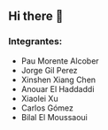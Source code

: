 ## Hi there 👋

### Integrantes:
 - Pau Morente Alcober
 - Jorge Gil Perez
 - Xinshen Xiang Chen
 - Anouar El Haddaddi
 - Xiaolei Xu
 - Carlos Gómez
 - Bilal El Moussaoui



<!--
**iterbee/iterbee** is a ✨ _special_ ✨ repository because its `README.md` (this file) appears on your GitHub profile.

Here are some ideas to get you started:

- 🔭 I’m currently working on ...
- 🌱 I’m currently learning ...
- 👯 I’m looking to collaborate on ...
- 🤔 I’m looking for help with ...
- 💬 Ask me about ...
- 📫 How to reach me: ...
- 😄 Pronouns: ...
- ⚡ Fun fact: ...
-->
